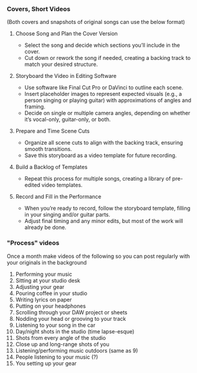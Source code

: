 ### Covers, Short Videos

(Both covers and snapshots of original songs can use the below format)

1. Choose Song and Plan the Cover Version
    - Select the song and decide which sections you’ll include in the cover.
    - Cut down or rework the song if needed, creating a backing track to match your desired structure.
	
2. Storyboard the Video in Editing Software
    - Use software like Final Cut Pro or DaVinci to outline each scene.
    - Insert placeholder images to represent expected visuals (e.g., a person singing or playing guitar) with approximations of angles and framing.
    - Decide on single or multiple camera angles, depending on whether it’s vocal-only, guitar-only, or both.
	
3. Prepare and Time Scene Cuts
    - Organize all scene cuts to align with the backing track, ensuring smooth transitions.
    - Save this storyboard as a video template for future recording.
	
4. Build a Backlog of Templates
    - Repeat this process for multiple songs, creating a library of pre-edited video templates.
	
5. Record and Fill in the Performance
    - When you’re ready to record, follow the storyboard template, filling in your singing and/or guitar parts.
    - Adjust final timing and any minor edits, but most of the work will already be done.
### "Process" videos

Once a month make videos of the following so you can post regularly with your originals in the background

1. Performing your music
2. Sitting at your studio desk
3. Adjusting your gear
4. Pouring coffee in your studio
5. Writing lyrics on paper
6. Putting on your headphones
7. Scrolling through your DAW project or sheets
8. Nodding your head or grooving to your track
9. Listening to your song in the car
10. Day/night shots in the studio (time lapse-esque)
11. Shots from every angle of the studio
12. Close up and long-range shots of you
13. Listening/performing music outdoors (same as 9)
14. People listening to your music (?)
15. You setting up your gear